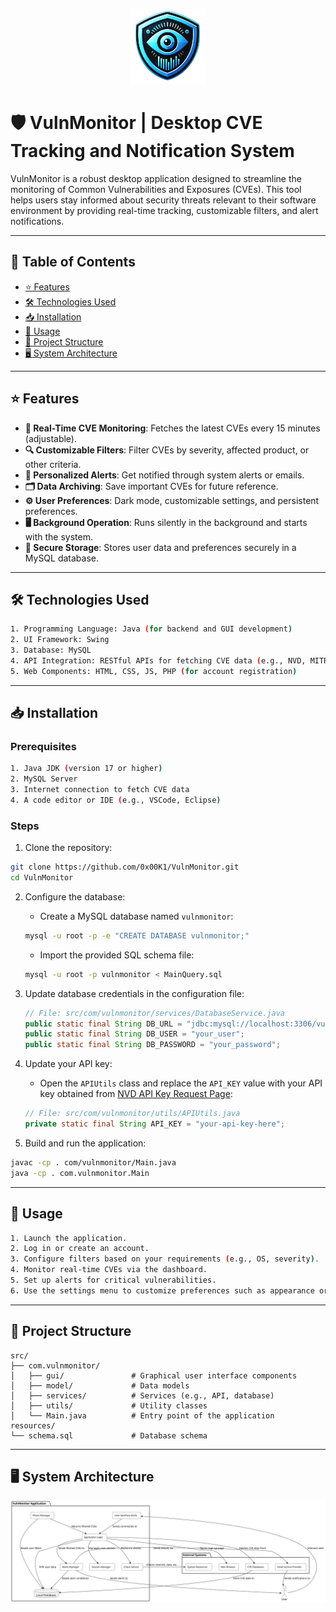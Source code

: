 <p align="center">
  <img src="repo/ICON.png" alt="Icon">
</p>

# 🛡️ VulnMonitor | Desktop CVE Tracking and Notification System

VulnMonitor is a robust desktop application designed to streamline the monitoring of Common Vulnerabilities and Exposures (CVEs). This tool helps users stay informed about security threats relevant to their software environment by providing real-time tracking, customizable filters, and alert notifications.

---

## 📑 Table of Contents

- [⭐ Features](#features)
- [🛠️ Technologies Used](#technologies-used)
- [📥 Installation](#installation)
- [🚀 Usage](#usage)
- [📂 Project Structure](#project-structure)
- [🖥️ System Architecture](#system-architecture)

---

## ⭐ Features

- **📡 Real-Time CVE Monitoring**: Fetches the latest CVEs every 15 minutes (adjustable).
- **🔍 Customizable Filters**: Filter CVEs by severity, affected product, or other criteria.
- **📨 Personalized Alerts**: Get notified through system alerts or emails.
- **🗂️ Data Archiving**: Save important CVEs for future reference.
- **⚙️ User Preferences**: Dark mode, customizable settings, and persistent preferences.
- **🖥️ Background Operation**: Runs silently in the background and starts with the system.
- **🔐 Secure Storage**: Stores user data and preferences securely in a MySQL database.

---

## 🛠️ Technologies Used

```bash
1. Programming Language: Java (for backend and GUI development)
2. UI Framework: Swing
3. Database: MySQL
4. API Integration: RESTful APIs for fetching CVE data (e.g., NVD, MITRE)
5. Web Components: HTML, CSS, JS, PHP (for account registration)
```

---

## 📥 Installation

### Prerequisites

```bash
1. Java JDK (version 17 or higher)
2. MySQL Server
3. Internet connection to fetch CVE data
4. A code editor or IDE (e.g., VSCode, Eclipse)
```

### Steps

1. Clone the repository:

```bash
git clone https://github.com/0x00K1/VulnMonitor.git
cd VulnMonitor
```

2. Configure the database:

   - Create a MySQL database named `vulnmonitor`:

   ```bash
   mysql -u root -p -e "CREATE DATABASE vulnmonitor;"
   ```

   - Import the provided SQL schema file:

   ```bash
   mysql -u root -p vulnmonitor < MainQuery.sql
   ```

3. Update database credentials in the configuration file:

   ```java
   // File: src/com/vulnmonitor/services/DatabaseService.java
   public static final String DB_URL = "jdbc:mysql://localhost:3306/vulnmonitor";
   public static final String DB_USER = "your_user";
   public static final String DB_PASSWORD = "your_password";
   ```

4. Update your API key:

   - Open the `APIUtils` class and replace the `API_KEY` value with your API key obtained from [NVD API Key Request Page](https://nvd.nist.gov/developers/request-an-api-key):

   ```java
   // File: src/com/vulnmonitor/utils/APIUtils.java
   private static final String API_KEY = "your-api-key-here";
   ```

5. Build and run the application:

```bash
javac -cp . com/vulnmonitor/Main.java
java -cp . com.vulnmonitor.Main
```

---

## 🚀 Usage

```bash
1. Launch the application.
2. Log in or create an account.
3. Configure filters based on your requirements (e.g., OS, severity).
4. Monitor real-time CVEs via the dashboard.
5. Set up alerts for critical vulnerabilities.
6. Use the settings menu to customize preferences such as appearance or refresh intervals.
```

---

## 📂 Project Structure

```plaintext
src/
├── com.vulnmonitor/
│   ├── gui/               # Graphical user interface components
│   ├── model/             # Data models
│   ├── services/          # Services (e.g., API, database)
│   ├── utils/             # Utility classes
│   └── Main.java          # Entry point of the application
resources/
└── schema.sql             # Database schema
```

---

## 🖥️ System Architecture
<p align="center">
  <img src="repo/SysArch.svg" alt="System Architecture">
</p>
